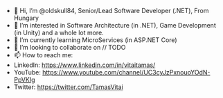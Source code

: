 - 👋 Hi, I’m @oldskull84, Senior/Lead Software Developer (.NET), From Hungary
- 👀 I’m interested in Software Architecture (in .NET), Game Development (in Unity) and a whole lot more.
- 🌱 I’m currently learning MicroServices (in ASP.NET Core)
- 💞️ I’m looking to collaborate on // TODO
- 📫 How to reach me:
- LinkedIn: https://www.linkedin.com/in/vitaitamas/
- YouTube: https://www.youtube.com/channel/UC3cyJzPxnouoYOdN-PpVKIg
- Twitter: https://twitter.com/TamasVitai
<!---
oldskull84/oldskull84 is a ✨ special ✨ repository because its `README.md` (this file) appears on your GitHub profile.
You can click the Preview link to take a look at your changes.
--->
